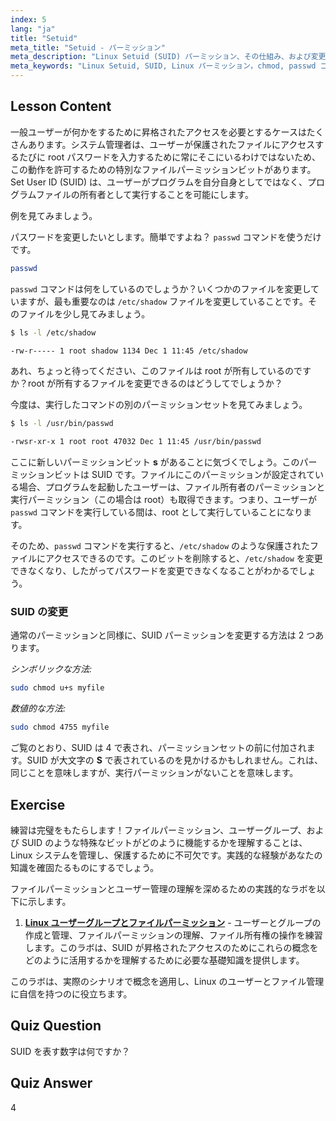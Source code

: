 ```yaml
---
index: 5
lang: "ja"
title: "Setuid"
meta_title: "Setuid - パーミッション"
meta_description: "Linux Setuid (SUID) パーミッション、その仕組み、および変更方法について学びます。Linux での安全なファイルアクセスにおける SUID を理解します。"
meta_keywords: "Linux Setuid, SUID, Linux パーミッション，chmod, passwd コマンド，Linux セキュリティ，初心者 Linux, Linux チュートリアル"
---
```


## Lesson Content

一般ユーザーが何かをするために昇格されたアクセスを必要とするケースはたくさんあります。システム管理者は、ユーザーが保護されたファイルにアクセスするたびに root パスワードを入力するために常にそこにいるわけではないため、この動作を許可するための特別なファイルパーミッションビットがあります。Set User ID (SUID) は、ユーザーがプログラムを自分自身としてではなく、プログラムファイルの所有者として実行することを可能にします。

例を見てみましょう。

パスワードを変更したいとします。簡単ですよね？ `passwd` コマンドを使うだけです。

```bash
passwd
```

`passwd` コマンドは何をしているのでしょうか？いくつかのファイルを変更していますが、最も重要なのは `/etc/shadow` ファイルを変更していることです。そのファイルを少し見てみましょう。

```bash
$ ls -l /etc/shadow

-rw-r----- 1 root shadow 1134 Dec 1 11:45 /etc/shadow
```

あれ、ちょっと待ってください、このファイルは root が所有しているのですか？root が所有するファイルを変更できるのはどうしてでしょうか？

今度は、実行したコマンドの別のパーミッションセットを見てみましょう。

```bash
$ ls -l /usr/bin/passwd

-rwsr-xr-x 1 root root 47032 Dec 1 11:45 /usr/bin/passwd
```

ここに新しいパーミッションビット **s** があることに気づくでしょう。このパーミッションビットは SUID です。ファイルにこのパーミッションが設定されている場合、プログラムを起動したユーザーは、ファイル所有者のパーミッションと実行パーミッション（この場合は root）も取得できます。つまり、ユーザーが `passwd` コマンドを実行している間は、root として実行していることになります。

そのため、`passwd` コマンドを実行すると、`/etc/shadow` のような保護されたファイルにアクセスできるのです。このビットを削除すると、`/etc/shadow` を変更できなくなり、したがってパスワードを変更できなくなることがわかるでしょう。

### SUID の変更

通常のパーミッションと同様に、SUID パーミッションを変更する方法は 2 つあります。

_シンボリックな方法:_

```bash
sudo chmod u+s myfile
```

_数値的な方法:_

```bash
sudo chmod 4755 myfile
```

ご覧のとおり、SUID は 4 で表され、パーミッションセットの前に付加されます。SUID が大文字の **S** で表されているのを見かけるかもしれません。これは、同じことを意味しますが、実行パーミッションがないことを意味します。

## Exercise

練習は完璧をもたらします！ファイルパーミッション、ユーザーグループ、および SUID のような特殊なビットがどのように機能するかを理解することは、Linux システムを管理し、保護するために不可欠です。実践的な経験があなたの知識を確固たるものにするでしょう。

ファイルパーミッションとユーザー管理の理解を深めるための実践的なラボを以下に示します。

1. **[Linux ユーザーグループとファイルパーミッション](https://labex.io/ja/labs/linux-linux-user-group-and-file-permissions-18002)** - ユーザーとグループの作成と管理、ファイルパーミッションの理解、ファイル所有権の操作を練習します。このラボは、SUID が昇格されたアクセスのためにこれらの概念をどのように活用するかを理解するために必要な基礎知識を提供します。

このラボは、実際のシナリオで概念を適用し、Linux のユーザーとファイル管理に自信を持つのに役立ちます。

## Quiz Question

SUID を表す数字は何ですか？

## Quiz Answer

4
